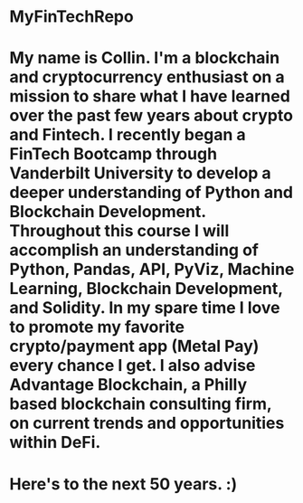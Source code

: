 # MyFinTechRepo

#  My name is Collin. I'm a blockchain and cryptocurrency enthusiast on a mission to share what I have learned over the past few years about crypto and Fintech. I recently began a FinTech Bootcamp through Vanderbilt University to develop a deeper understanding of Python and Blockchain Development. Throughout this course I will accomplish an understanding of Python, Pandas, API, PyViz, Machine Learning, Blockchain Development, and Solidity. In my spare time I love to promote my favorite crypto/payment app (Metal Pay) every chance I get. I also advise Advantage Blockchain, a Philly based blockchain consulting firm, on current trends and opportunities within DeFi.

#  Here's to the next 50 years. :)
